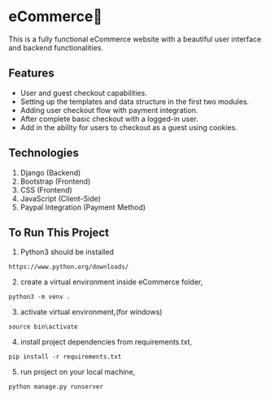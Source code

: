 # eCommerce🛒
This is a fully functional eCommerce website with a beautiful user interface and backend functionalities.

## Features
- User and guest checkout capabilities.
- Setting up the templates and data structure in the first two modules.
- Adding user checkout flow with payment integration.
- After complete basic checkout with a logged-in user.
- Add in the ability for users to checkout as a guest using cookies.

## Technologies
1. Django (Backend)
2. Bootstrap (Frontend)
3. CSS (Frontend)
4. JavaScript (Client-Side)
5. Paypal Integration (Payment Method)

## To Run This Project
1. Python3 should be installed
```
https://www.python.org/downloads/
```
2. create a virtual environment inside eCommerce folder,
```
python3 -m venv .
```
3. activate virtual environment,(for windows)
```
source bin\activate
```
4. install project dependencies from requirements.txt,
```
pip install -r requirements.txt
```
5. run project on your local machine,
```
python manage.py runserver
```
